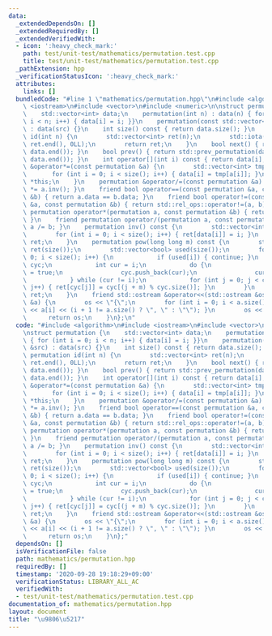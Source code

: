 ```yaml
---
data:
  _extendedDependsOn: []
  _extendedRequiredBy: []
  _extendedVerifiedWith:
  - icon: ':heavy_check_mark:'
    path: test/unit-test/mathematics/permutation.test.cpp
    title: test/unit-test/mathematics/permutation.test.cpp
  _pathExtension: hpp
  _verificationStatusIcon: ':heavy_check_mark:'
  attributes:
    links: []
  bundledCode: "#line 1 \"mathematics/permutation.hpp\"\n#include <algorithm>\n#include\
    \ <iostream>\n#include <vector>\n#include <numeric>\n\nstruct permutation {\n\
    \    std::vector<int> data;\n    permutation(int n) : data(n) { for (int i = 0;\
    \ i < n; i++) { data[i] = i; }}\n    permutation(const std::vector<int> &src)\
    \ : data(src) {}\n    int size() const { return data.size(); }\n    static permutation\
    \ id(int n) {\n        std::vector<int> ret(n);\n        std::iota(ret.begin(),\
    \ ret.end(), 0LL);\n        return ret;\n    }\n    bool next() { return std::next_permutation(data.begin(),\
    \ data.end()); }\n    bool prev() { return std::prev_permutation(data.begin(),\
    \ data.end()); }\n    int operator[](int i) const { return data[i]; }\n    permutation\
    \ &operator*=(const permutation &a) {\n        std::vector<int> tmp(data);\n \
    \       for (int i = 0; i < size(); i++) { data[i] = tmp[a[i]]; }\n        return\
    \ *this;\n    }\n    permutation &operator/=(const permutation &a) { return *this\
    \ *= a.inv(); }\n    friend bool operator==(const permutation &a, const permutation\
    \ &b) { return a.data == b.data; }\n    friend bool operator!=(const permutation\
    \ &a, const permutation &b) { return std::rel_ops::operator!=(a, b); }\n    friend\
    \ permutation operator*(permutation a, const permutation &b) { return a *= b;\
    \ }\n    friend permutation operator/(permutation a, const permutation &b) { return\
    \ a /= b; }\n    permutation inv() const {\n        std::vector<int> ret(size());\n\
    \        for (int i = 0; i < size(); i++) { ret[data[i]] = i; }\n        return\
    \ ret;\n    }\n    permutation pow(long long m) const {\n        std::vector<int>\
    \ ret(size());\n        std::vector<bool> used(size());\n        for (int i =\
    \ 0; i < size(); i++) {\n            if (used[i]) { continue; }\n            std::vector<int>\
    \ cyc;\n            int cur = i;\n            do {\n                used[cur]\
    \ = true;\n                cyc.push_back(cur);\n                cur = data[cur];\n\
    \            } while (cur != i);\n            for (int j = 0; j < cyc.size();\
    \ j++) { ret[cyc[j]] = cyc[(j + m) % cyc.size()]; }\n        }\n        return\
    \ ret;\n    }\n    friend std::ostream &operator<<(std::ostream &os, const permutation\
    \ &a) {\n        os << \"{\";\n        for (int i = 0; i < a.size(); i++) { os\
    \ << a[i] << (i + 1 != a.size() ? \", \" : \"\"); }\n        os << \"}\";\n  \
    \      return os;\n    }\n};\n"
  code: "#include <algorithm>\n#include <iostream>\n#include <vector>\n#include <numeric>\n\
    \nstruct permutation {\n    std::vector<int> data;\n    permutation(int n) : data(n)\
    \ { for (int i = 0; i < n; i++) { data[i] = i; }}\n    permutation(const std::vector<int>\
    \ &src) : data(src) {}\n    int size() const { return data.size(); }\n    static\
    \ permutation id(int n) {\n        std::vector<int> ret(n);\n        std::iota(ret.begin(),\
    \ ret.end(), 0LL);\n        return ret;\n    }\n    bool next() { return std::next_permutation(data.begin(),\
    \ data.end()); }\n    bool prev() { return std::prev_permutation(data.begin(),\
    \ data.end()); }\n    int operator[](int i) const { return data[i]; }\n    permutation\
    \ &operator*=(const permutation &a) {\n        std::vector<int> tmp(data);\n \
    \       for (int i = 0; i < size(); i++) { data[i] = tmp[a[i]]; }\n        return\
    \ *this;\n    }\n    permutation &operator/=(const permutation &a) { return *this\
    \ *= a.inv(); }\n    friend bool operator==(const permutation &a, const permutation\
    \ &b) { return a.data == b.data; }\n    friend bool operator!=(const permutation\
    \ &a, const permutation &b) { return std::rel_ops::operator!=(a, b); }\n    friend\
    \ permutation operator*(permutation a, const permutation &b) { return a *= b;\
    \ }\n    friend permutation operator/(permutation a, const permutation &b) { return\
    \ a /= b; }\n    permutation inv() const {\n        std::vector<int> ret(size());\n\
    \        for (int i = 0; i < size(); i++) { ret[data[i]] = i; }\n        return\
    \ ret;\n    }\n    permutation pow(long long m) const {\n        std::vector<int>\
    \ ret(size());\n        std::vector<bool> used(size());\n        for (int i =\
    \ 0; i < size(); i++) {\n            if (used[i]) { continue; }\n            std::vector<int>\
    \ cyc;\n            int cur = i;\n            do {\n                used[cur]\
    \ = true;\n                cyc.push_back(cur);\n                cur = data[cur];\n\
    \            } while (cur != i);\n            for (int j = 0; j < cyc.size();\
    \ j++) { ret[cyc[j]] = cyc[(j + m) % cyc.size()]; }\n        }\n        return\
    \ ret;\n    }\n    friend std::ostream &operator<<(std::ostream &os, const permutation\
    \ &a) {\n        os << \"{\";\n        for (int i = 0; i < a.size(); i++) { os\
    \ << a[i] << (i + 1 != a.size() ? \", \" : \"\"); }\n        os << \"}\";\n  \
    \      return os;\n    }\n};"
  dependsOn: []
  isVerificationFile: false
  path: mathematics/permutation.hpp
  requiredBy: []
  timestamp: '2020-09-28 19:18:29+09:00'
  verificationStatus: LIBRARY_ALL_AC
  verifiedWith:
  - test/unit-test/mathematics/permutation.test.cpp
documentation_of: mathematics/permutation.hpp
layout: document
title: "\u9806\u5217"
---
```


